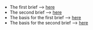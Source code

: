 - The first brief --> [here](https://code.s3.yandex.net/web-developer/project-1/sprint-1-brief.pdf)
- The second brief --> [here](https://code.s3.yandex.net/web-developer/project-1/sprint-2-brief.pdf)
- The basis for the first brief --> [here](https://code.s3.yandex.net/Interactive-textbook/AS-frontend/zip/sprint-1__startkit.zip)
- The basis for the second brief --> [here](https://code.s3.yandex.net/Interactive-textbook/AS-frontend/zip/sprint-2-sources_img.zip?etag=9d09986369b064db6934455ca2fcf595)
